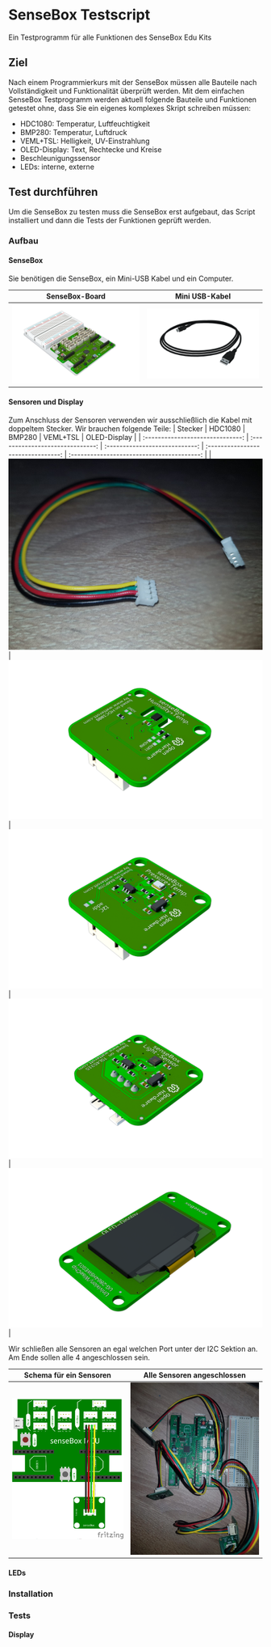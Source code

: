 # SenseBox Testscript
Ein Testprogramm für alle Funktionen des SenseBox Edu Kits

## Ziel
Nach einem Programmierkurs mit der SenseBox müssen alle Bauteile nach Vollständigkeit und Funktionalität überprüft werden.
Mit dem einfachen SenseBox Testprogramm werden aktuell folgende Bauteile und Funktionen getestet ohne, dass Sie ein eigenes komplexes Skript schreiben müssen:
- HDC1080: Temperatur, Luftfeuchtigkeit
- BMP280: Temperatur, Luftdruck
- VEML+TSL: Helligkeit, UV-Einstrahlung
- OLED-Display: Text, Rechtecke und Kreise
- Beschleunigungssensor
- LEDs: interne, externe

## Test durchführen
Um die SenseBox zu testen muss die SenseBox erst aufgebaut, das Script installiert und dann die Tests der Funktionen geprüft werden.

### Aufbau

#### SenseBox
Sie benötigen die SenseBox, ein Mini-USB Kabel und ein Computer.

|                     SenseBox-Board                      |              Mini USB-Kabel               |
| :-----------------------------------------------------: | :---------------------------------------: |
| ![SenseBox-Board](./Bilder/sensebox_mcu_breadboard.png) | ![Mini USB-Kabel](./Bilder/USB_cable.png) |

#### Sensoren und Display
Zum Anschluss der Sensoren verwenden wir ausschließlich die Kabel mit doppeltem Stecker.
Wir brauchen folgende Teile:
|             Stecker              |             HDC1080              |             BMP280             |              VEML+TSL              |                OLED-Display                |
| :------------------------------: | :------------------------------: | :----------------------------: | :--------------------------------: | :----------------------------------------: |
| ![Stecker](./Bilder/stecker.png) | ![HDC1080](./Bilder/hdc1080.png) | ![BMP280](./Bilder/bmp280.png) | ![VEML+TSL](./Bilder/veml_tsl.png) | ![OLED-Display](./Bilder/oled_display.png) |

Wir schließen alle Sensoren an egal welchen Port unter der I2C Sektion an. Am Ende sollen alle 4 angeschlossen sein.

|                Schema für ein Sensoren                |       Alle Sensoren angeschlossen       |
| :---------------------------------------------------: | :-------------------------------------: |
| ![Schema für ein Sensor](./Bilder/sensor_example.png) | ![Alle Sensoren](./Bilder/sensoren.png) |

#### LEDs

### Installation

### Tests

#### Display 